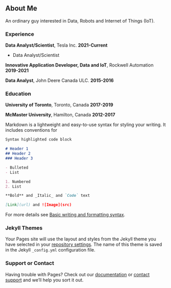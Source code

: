 ## About Me

An ordinary guy interested in Data, Robots and Internet of Things (IoT).

### Experience

**Data Analyst/Scientist**, Tesla Inc. __2021-Current__
- Data Analyst/Scientist

**Innovative Application Developer, Data and IoT**, Rockwell Automation __2019-2021__

**Data Analyst**, John Deere Canada ULC. __2015-2016__

### Education

**University of Toronto**, Toronto, Canada __2017-2019__

**McMaster University**, Hamilton, Canada __2012-2017__

Markdown is a lightweight and easy-to-use syntax for styling your writing. It includes conventions for

```markdown
Syntax highlighted code block

# Header 1
## Header 2
### Header 3

- Bulleted
- List

1. Numbered
2. List

**Bold** and _Italic_ and `Code` text

[Link](url) and ![Image](src)
```

For more details see [Basic writing and formatting syntax](https://docs.github.com/en/github/writing-on-github/getting-started-with-writing-and-formatting-on-github/basic-writing-and-formatting-syntax).

### Jekyll Themes

Your Pages site will use the layout and styles from the Jekyll theme you have selected in your [repository settings](https://github.com/VCL1004/VCL1004.github.io/settings/pages). The name of this theme is saved in the Jekyll `_config.yml` configuration file.

### Support or Contact

Having trouble with Pages? Check out our [documentation](https://docs.github.com/categories/github-pages-basics/) or [contact support](https://support.github.com/contact) and we’ll help you sort it out.
